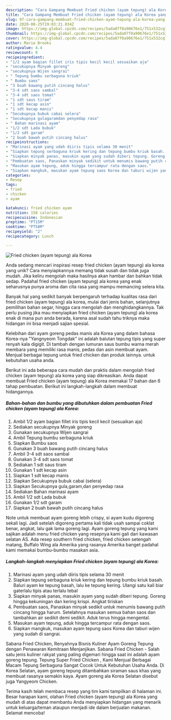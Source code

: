 ```yaml
---
description: "Cara Gampang Membuat Fried chicken (ayam tepung) ala Korea yang Lezat"
title: "Cara Gampang Membuat Fried chicken (ayam tepung) ala Korea yang Lezat"
slug: 97-cara-gampang-membuat-fried-chicken-ayam-tepung-ala-korea-yang-lezat
date: 2020-08-25T19:03:21.034Z
image: https://img-global.cpcdn.com/recipes/5ada07f0a90676e1/751x532cq70/fried-chicken-ayam-tepung-ala-korea-foto-resep-utama.jpg
thumbnail: https://img-global.cpcdn.com/recipes/5ada07f0a90676e1/751x532cq70/fried-chicken-ayam-tepung-ala-korea-foto-resep-utama.jpg
cover: https://img-global.cpcdn.com/recipes/5ada07f0a90676e1/751x532cq70/fried-chicken-ayam-tepung-ala-korea-foto-resep-utama.jpg
author: Mario Brooks
ratingvalue: 4.4
reviewcount: 8
recipeingredient:
- "1/2 ayam bagian fillet iris tipis kecil kecil sesuaikan aja"
- "secukupnya Minyak goreng"
- "secukupnya Wijen sangrai"
- " Tepung bumbu serbaguna kriuk"
- " Bumbu saos"
- "3 buah bawang putih cincang halus"
- "3-4 sdt saos sambal"
- "3-4 sdt saos tomat"
- "1 sdt saus tiram"
- "1 sdt kecap asin"
- "1 sdt kecap manis"
- "Secukupnya bubuk cabai selera"
- "Secukupnya gulagaramdan penyedap rasa"
- " Bahan marinasi ayam"
- "1/2 sdt Lada bubuk"
- "1/2 sdt garam"
- "2 buah bawah putih cincang halus"
recipeinstructions:
- "Marinasi ayam yang udah diiris tipis selama 30 menit"
- "Siapkan tepung serbaguna kriuk kering dan tepung bumbu kriuk basah. Baluri ayam ke tepung basah, lalu ke tepung kering. Ulangi satu kali biar gaterlalu tipis atau terlalu tebal"
- "Siapkan minyak panas, masukin ayam yang sudah diberi tepung. Goreng hingga kekuningan dan kering krispi. Angkat tiriskan"
- "Pembuatan saos, Panaskan minyak sedikit untuk menumis bawang putih cincang hingga harum. Setelahnya masukan semua bahan saos dan tambahkan air sedikit demi sedikit. Aduk terus hingga mengental."
- "Masukan ayam tepung, aduk hingga tercampur rata dengan saos."
- "Siapkan mangkuk, masukan ayam tepung saos Korea dan taburi wijen yang sudah di sangrai."
categories:
- Resep
tags:
- fried
- chicken
- ayam

katakunci: fried chicken ayam 
nutrition: 158 calories
recipecuisine: Indonesian
preptime: "PT15M"
cooktime: "PT58M"
recipeyield: "2"
recipecategory: Lunch

---
```



![Fried chicken (ayam tepung) ala Korea](https://img-global.cpcdn.com/recipes/5ada07f0a90676e1/751x532cq70/fried-chicken-ayam-tepung-ala-korea-foto-resep-utama.jpg)

Anda sedang mencari inspirasi resep fried chicken (ayam tepung) ala korea yang unik? Cara menyiapkannya memang tidak susah dan tidak juga mudah. Jika keliru mengolah maka hasilnya akan hambar dan bahkan tidak sedap. Padahal fried chicken (ayam tepung) ala korea yang enak seharusnya punya aroma dan cita rasa yang mampu memancing selera kita.

Banyak hal yang sedikit banyak berpengaruh terhadap kualitas rasa dari fried chicken (ayam tepung) ala korea, mulai dari jenis bahan, selanjutnya pemilihan bahan segar, hingga cara mengolah dan menghidangkannya. Tak perlu pusing jika mau menyiapkan fried chicken (ayam tepung) ala korea enak di mana pun anda berada, karena asal sudah tahu triknya maka hidangan ini bisa menjadi sajian spesial.

Kelebihan dari ayam goreng pedas manis ala Korea yang dalam bahasa Korea-nya &#34;Yangnyeom Tongdak&#34; ini adalah balutan tepung tipis yang super renyah kala digigit. Di tambah dengan lumuran saus bumbu warna merah membara yang memiliki rasa manis, pedas dan asin membuat ayam. Menjual berbagai tepung untuk fried chicken dan produk lainnya. untuk kebutuhan usaha anda.


Berikut ini ada beberapa cara mudah dan praktis dalam mengolah fried chicken (ayam tepung) ala korea yang siap dikreasikan. Anda dapat membuat Fried chicken (ayam tepung) ala Korea memakai 17 bahan dan 6 tahap pembuatan. Berikut ini langkah-langkah dalam membuat hidangannya.

<!--inarticleads1-->

##### Bahan-bahan dan bumbu yang dibutuhkan dalam pembuatan Fried chicken (ayam tepung) ala Korea:

1. Ambil 1/2 ayam bagian fillet iris tipis kecil kecil (sesuaikan aja)
1. Sediakan secukupnya Minyak goreng
1. Gunakan secukupnya Wijen sangrai
1. Ambil  Tepung bumbu serbaguna kriuk
1. Siapkan  Bumbu saos
1. Gunakan 3 buah bawang putih cincang halus
1. Ambil 3-4 sdt saos sambal
1. Gunakan 3-4 sdt saos tomat
1. Sediakan 1 sdt saus tiram
1. Gunakan 1 sdt kecap asin
1. Siapkan 1 sdt kecap manis
1. Siapkan Secukupnya bubuk cabai (selera)
1. Siapkan Secukupnya gula,garam,dan penyedap rasa
1. Sediakan  Bahan marinasi ayam
1. Ambil 1/2 sdt Lada bubuk
1. Gunakan 1/2 sdt garam
1. Siapkan 2 buah bawah putih cincang halus


Note untuk membuat ayam goreng lebih crispy, si ayam kudu digoreng sekali lagi. Jadi setelah digoreng pertama kali tidak usah sampai coklat benar, angkat, lalu gak lama goreng lagi. Ayam goreng tepung yang kami sajikan adalah menu fried chicken yang resepnya kami gali dari kawasan selatan AS. Ada resep southern fried chicken, fried chicken setengah matang, Buffalo Wing ala Amerika yang rasanya Amerika banget padahal kami memakai bumbu-bumbu masakan asia. 

<!--inarticleads2-->

##### Langkah-langkah menyiapkan Fried chicken (ayam tepung) ala Korea:

1. Marinasi ayam yang udah diiris tipis selama 30 menit
1. Siapkan tepung serbaguna kriuk kering dan tepung bumbu kriuk basah. Baluri ayam ke tepung basah, lalu ke tepung kering. Ulangi satu kali biar gaterlalu tipis atau terlalu tebal
1. Siapkan minyak panas, masukin ayam yang sudah diberi tepung. Goreng hingga kekuningan dan kering krispi. Angkat tiriskan
1. Pembuatan saos, Panaskan minyak sedikit untuk menumis bawang putih cincang hingga harum. Setelahnya masukan semua bahan saos dan tambahkan air sedikit demi sedikit. Aduk terus hingga mengental.
1. Masukan ayam tepung, aduk hingga tercampur rata dengan saos.
1. Siapkan mangkuk, masukan ayam tepung saos Korea dan taburi wijen yang sudah di sangrai.


Sabana Fried Chicken, Renyahnya Bisnis Kuliner Ayam Goreng Tepung dengan Penawaran Kemitraan Menjanjikan. Sabana Fried Chicken - Salah satu jenis kuliner rakyat yang paling digemari hingga saat ini adalah ayam goreng tepung. Tepung Super Fried Chicken , Kami Menjual Berbagai Macam Tepung Serbaguna Sangat Cocok Untuk Kebutuhan Usaha Anda. Di Korea Selatan, ayam goreng tepung ditambahkan siraman saus khas yang membuat rasanya semakin kaya. Ayam goreng ala Korea Selatan disebut juga Yangyeom Chicken. 

Terima kasih telah membaca resep yang tim kami tampilkan di halaman ini. Besar harapan kami, olahan Fried chicken (ayam tepung) ala Korea yang mudah di atas dapat membantu Anda menyiapkan hidangan yang menarik untuk keluarga/teman ataupun menjadi ide dalam berjualan makanan. Selamat mencoba!
